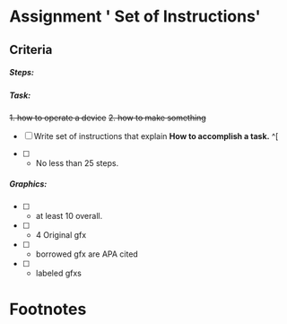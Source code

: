 # Assignment  ' Set of Instructions' 


## Criteria
#####  Steps:
##### Task:
~~1.	how to operate a device~~ 
~~2.	how to make something~~
- [ ] Write set of instructions that explain 
**How to accomplish a task.** ^[

- [ ] - No less than 25 steps.

##### Graphics:
- [ ] 	-	at least 10 overall.
- [ ] 	-	4 Original gfx
- [ ] 	- borrowed gfx are APA cited
- [ ] 	- labeled gfxs

# Footnotes

[^1]: In this assignment, you will write a set of instructions that explain to a user how to operate a device, how to make something, or how to accomplish a task.


<!--stackedit_data:
eyJoaXN0b3J5IjpbMTM3NTQ5MTNdfQ==
-->